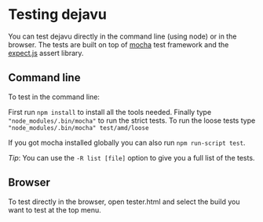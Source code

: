 # Testing dejavu #

You can test dejavu directly in the command line (using node) or in the browser.
The tests are built on top of [mocha](http://visionmedia.github.com/mocha/) test framework and the [expect.js](https://github.com/LearnBoost/expect.js) assert library.

## Command line ##

To test in the command line:

First run `npm install` to install all the tools needed.
Finally type `"node_modules/.bin/mocha"` to run the strict tests.
To run the loose tests type `"node_modules/.bin/mocha" test/amd/loose`

If you got mocha installed globally you can also run `npm run-script test`.

_Tip_: You can use the `-R list [file]` option to give you a full list of the tests.

## Browser ##

To test directly in the browser, open tester.html and select the build you want to test at the top menu.